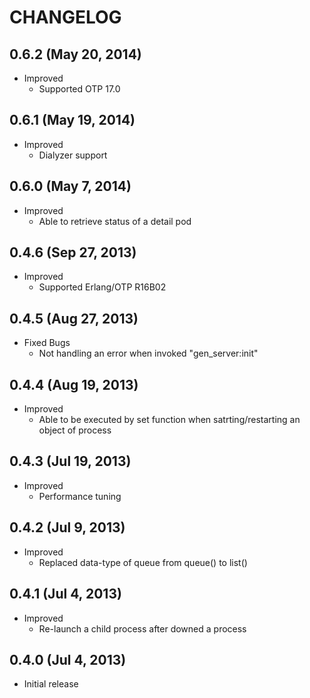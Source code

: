 # CHANGELOG

## 0.6.2 (May 20, 2014)

* Improved
    * Supported OTP 17.0

## 0.6.1 (May 19, 2014)

* Improved
    * Dialyzer support


## 0.6.0 (May 7, 2014)

* Improved
    * Able to retrieve status of a detail pod


## 0.4.6 (Sep 27, 2013)

* Improved
    * Supported Erlang/OTP R16B02


## 0.4.5 (Aug 27, 2013)

* Fixed Bugs
    * Not handling an error when invoked "gen_server:init"


## 0.4.4 (Aug 19, 2013)

* Improved
    * Able to be executed by set function when satrting/restarting an object of process


## 0.4.3 (Jul 19, 2013)

* Improved
    * Performance tuning


## 0.4.2 (Jul 9, 2013)

* Improved
    * Replaced data-type of queue from queue() to list()


## 0.4.1  (Jul 4, 2013)

* Improved
    * Re-launch a child process after downed a process


## 0.4.0  (Jul 4, 2013)

* Initial release
